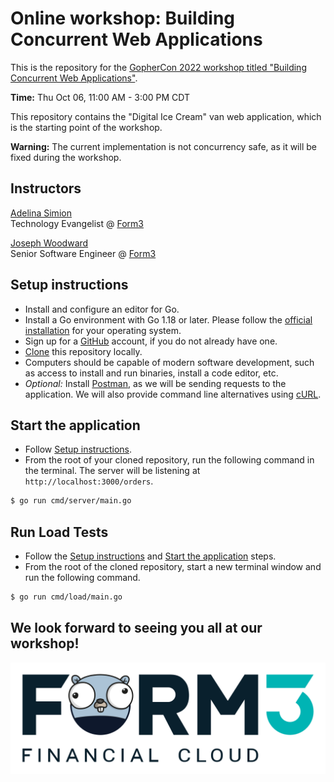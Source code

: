 # Online workshop: Building Concurrent Web Applications
This is the repository for the [GopherCon 2022 workshop titled "Building Concurrent Web Applications"](https://www.gophercon.com/agenda/session/970935).

**Time:** Thu Oct 06, 11:00 AM - 3:00 PM CDT 

This repository contains the "Digital Ice Cream" van web application, which is the starting point of the workshop. 

**Warning:** The current implementation is not concurrency safe, as it will be fixed during the workshop.

## Instructors
[Adelina Simion](https://twitter.com/classic_addetz)\
Technology Evangelist @ [Form3](https://twitter.com/Form3Tech)

[Joseph Woodward](https://twitter.com/_josephwoodward)\
Senior Software Engineer @ [Form3](https://twitter.com/Form3Tech)

## Setup instructions
- Install and configure an editor for Go.
- Install a Go environment with Go 1.18 or later. Please follow the [official installation](https://go.dev/dl/) for your operating system.
- Sign up for a [GitHub](https://github.com/signup) account, if you do not already have one. 
- [Clone](https://docs.github.com/en/repositories/creating-and-managing-repositories/cloning-a-repository) this repository locally. 
- Computers should be capable of modern software development, such as access to install and run binaries, install a code editor, etc. 
- *Optional:* Install [Postman](https://www.postman.com/downloads/), as we will be sending requests to the application. We will also provide command line alternatives using [cURL](https://curl.se/docs/install.html).

## Start the application
- Follow [Setup instructions](#setup-instructions).
- From the root of your cloned repository, run the following command in the terminal. The server will be listening at `http://localhost:3000/orders`. 
```bash
$ go run cmd/server/main.go
```

## Run Load Tests
- Follow the [Setup instructions](#setup-instructions) and [Start the application](#start-the-application) steps.
- From the root of the cloned repository, start a new terminal window and run the following command.
```bash
$ go run cmd/load/main.go
```

## We look forward to seeing you all at our workshop! 

![Our Logo](https://raw.githubusercontent.com/form3tech-oss/.github/master/profile/form3-logo-gopher.png)


